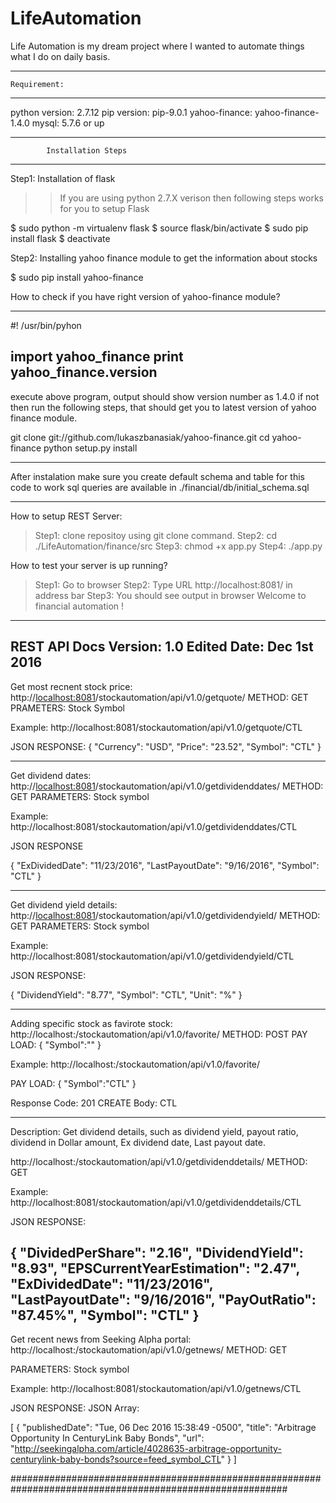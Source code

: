 # LifeAutomation
Life Automation is my dream project where I wanted to automate things what I do on daily basis.


----------------------------------------------------------------------------
	Requirement: 
----------------------------------------------------------------------------
python version: 2.7.12
pip version: pip-9.0.1
yahoo-finance: yahoo-finance-1.4.0 
mysql: 5.7.6 or up

----------------------------------------------------------------------------
			Installation Steps 
----------------------------------------------------------------------------
Step1:  Installation of flask 
>> If you are using python 2.7.X verison then following steps works for you to setup Flask 

$ sudo python -m virtualenv flask
$ source flask/bin/activate
$ sudo pip install flask
$ deactivate

Step2: Installing yahoo finance module to get the information about stocks 

$ sudo pip install yahoo-finance 

How to check if you have right version of yahoo-finance module? 

---------------------------------
#! /usr/bin/pyhon 

import yahoo_finance
print yahoo_finance.__version__
---------------------------------

execute above  program, output should show version number as 1.4.0 
if not then run the following steps, that should get you to latest version of yahoo finance module. 

git clone git://github.com/lukaszbanasiak/yahoo-finance.git
cd yahoo-finance
python setup.py install

----------------------------------------------------------------------------------
After instalation make sure you create default schema and table for this code to work
sql queries are available in ./financial/db/initial_schema.sql

----------------------------------------------------------------------------------

How to setup REST Server: 

> Step1: clone repositoy using git clone command. 
> Step2: cd ./LifeAutomation/finance/src
> Step3: chmod +x app.py 
> Step4: ./app.py 

How to test your server is up running? 

> Step1: Go to browser 
> Step2: Type URL http://localhost:8081/ in address bar
> Step3: You should see output in browser Welcome to financial automation ! 


----------------------------------------------------------------------------------
REST API Docs
Version: 1.0 
Edited Date: Dec 1st 2016
----------------------------------------------------------------------------------

Get most recnent stock price: 
http://<localhost:8081>/stockautomation/api/v1.0/getquote/<Stock Symbol> 
METHOD: GET 
PRAMETERS: Stock Symbol

Example: 
http://localhost:8081/stockautomation/api/v1.0/getquote/CTL

JSON RESPONSE: 
{
  "Currency": "USD", 
  "Price": "23.52", 
  "Symbol": "CTL"
}

----------------------------------------------------------------------------------

Get dividend dates: 
http://<localhost:8081>/stockautomation/api/v1.0/getdividenddates/<Stock Symbole>
METHOD: GET
PARAMETERS: Stock symbol

Example: 
http://localhost:8081/stockautomation/api/v1.0/getdividenddates/CTL

JSON RESPONSE

{
  "ExDividedDate": "11/23/2016", 
  "LastPayoutDate": "9/16/2016", 
  "Symbol": "CTL"
}

----------------------------------------------------------------------------------

Get dividend yield details: 
http://<localhost:8081>/stockautomation/api/v1.0/getdividendyield/<Stock Symbole>
METHOD: GET
PARAMETERS: Stock symbol

Example: 
http://localhost:8081/stockautomation/api/v1.0/getdividendyield/CTL

JSON RESPONSE: 

{
  "DividendYield": "8.77", 
  "Symbol": "CTL", 
  "Unit": "%"
}

----------------------------------------------------------------------------------

Adding specific stock as favirote stock: 
http://localhost:<port>/stockautomation/api/v1.0/favorite/
METHOD: POST
PAY LOAD: 
{
	"Symbol":"<STOCK SYMBOL>"
}

Example: 
http://localhost:<port>/stockautomation/api/v1.0/favorite/

PAY LOAD: 
{
	"Symbol":"CTL"
}

Response Code: 
201 CREATE
Body: 
CTL

----------------------------------------------------------------------------------
Description: 
Get dividend details, such as dividend yield, payout ratio, dividend in Dollar amount, 
Ex dividend date, Last payout date. 


http://localhost:<port>/stockautomation/api/v1.0/getdividenddetails/
METHOD: GET

Example: 
http://localhost:8081/stockautomation/api/v1.0/getdividenddetails/CTL

JSON RESPONSE: 

{
  "DividedPerShare": "2.16", 
  "DividendYield": "8.93", 
  "EPSCurrentYearEstimation": "2.47", 
  "ExDividedDate": "11/23/2016", 
  "LastPayoutDate": "9/16/2016", 
  "PayOutRatio": "87.45%", 
  "Symbol": "CTL"
}
----------------------------------------------------------------------------------

Get recent news from Seeking Alpha portal: 
http://localhost:<port>/stockautomation/api/v1.0/getnews/<StockSymbol>
METHOD: GET

PARAMETERS: Stock symbol

Example: 
http://localhost:8081/stockautomation/api/v1.0/getnews/CTL

JSON RESPONSE: 
JSON Array: 

[
  {
    "publishedDate": "Tue, 06 Dec 2016 15:38:49 -0500", 
    "title": "Arbitrage Opportunity In CenturyLink Baby Bonds", 
    "url": "http://seekingalpha.com/article/4028635-arbitrage-opportunity-centurylink-baby-bonds?source=feed_symbol_CTL"
  }
]

##########################################################################################################
